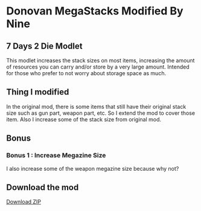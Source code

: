 # Donovan MegaStacks Modified By Nine

## 7 Days 2 Die Modlet

This modlet increases the stack sizes on most items, increasing the amount of resources you can carry and/or store by a very large amount. Intended for those who prefer to not worry about storage space as much.

## Thing I modified

In the original mod, there is some items that still have their original stack size such as gun part, weapon part, etc. So I extend the mod to cover those item. Also I increase some of the stack size from original mod.

## Bonus

### Bonus 1 : Increase Megazine Size

I also increase some of the weapon megazine size because why not?

## Download the mod

[Download ZIP](https://github.com/myname/7d2d_stackmod_modfied_by_me/archive/refs/heads/main.zip)
